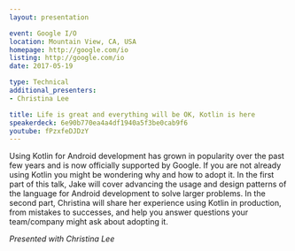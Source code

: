 ```yaml
---
layout: presentation

event: Google I/O
location: Mountain View, CA, USA
homepage: http://google.com/io
listing: http://google.com/io
date: 2017-05-19

type: Technical
additional_presenters:
- Christina Lee

title: Life is great and everything will be OK, Kotlin is here
speakerdeck: 6e90b770ea4a4df1940a5f3be0cab9f6
youtube: fPzxfeDJDzY
---
```


Using Kotlin for Android development has grown in popularity over the past few years and is now officially supported by Google. If you are not already using Kotlin you might be wondering why and how to adopt it. In the first part of this talk, Jake will cover advancing the usage and design patterns of the language for Android development to solve larger problems. In the second part, Christina will share her experience using Kotlin in production, from mistakes to successes, and help you answer questions your team/company might ask about adopting it.

_Presented with Christina Lee_